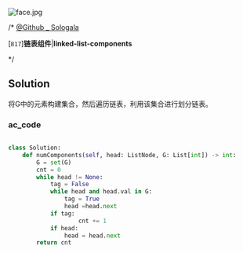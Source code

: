 ![face.jpg](https://pic.leetcode-cn.com/5f44c38cfca16ba4f3886e1c9e298c5ab18a215dc25e965ec357a430e783b3af-face.jpg)

/*
[@Github _ Sologala](https://github.com/Sologala/LeetCode.git)

[`817`]**链表组件**|**linked-list-components**

*/

## **Solution** 

将G中的元素构建集合，然后遍历链表，利用该集合进行划分链表。

### **ac_code**
```python

class Solution:
    def numComponents(self, head: ListNode, G: List[int]) -> int:
        G = set(G)
        cnt = 0
        while head != None:
            tag = False
            while head and head.val in G:
                tag = True
                head =head.next
            if tag:
                    cnt += 1
            if head:
                head = head.next
        return cnt
```